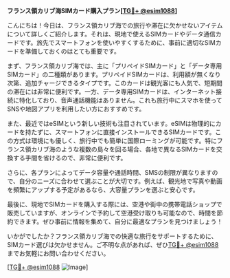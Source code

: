 **フランス領カリブ海SIMカード購入プラン[[TG💪+ @esim1088](https://t.me/s/esim1088)]**

こんにちは！今日は、フランス領カリブ海での旅行や滞在に欠かせないアイテムについて詳しくご紹介します。それは、現地で使えるSIMカードやデータ通信カードです。旅先でスマートフォンを使いやすくするために、事前に適切なSIMカードを準備しておくのはとても重要です。

まず、フランス領カリブ海では、主に「プリペイドSIMカード」と「データ専用SIMカード」の二種類があります。プリペイドSIMカードは、利用額が無くなり次第、追加チャージできるタイプです。このカードは観光客にも人気で、短期間の滞在には非常に便利です。一方、データ専用SIMカードは、インターネット接続に特化しており、音声通話機能はありません。これも旅行中にスマホを使ってSNSや地図アプリを利用したい方におすすめです。

また、最近ではeSIMという新しい技術も注目されています。eSIMは物理的にカードを持たずに、スマートフォンに直接インストールできるSIMカードです。この方式は環境にも優しく、旅行中でも簡単に国際ローミングが可能です。特にフランス領カリブ海のような複数の島々を回る場合、各地で異なるSIMカードを交換する手間を省けるので、非常に便利です。

さらに、各プランによってデータ容量や通話時間、SMSの制限が異なりますので、自分のニーズに合わせて選ぶことが大切です。例えば、観光地で写真や動画を頻繁にアップする予定があるなら、大容量プランを選ぶと安心です。

最後に、現地でSIMカードを購入する際には、空港や街中の携帯電話ショップで販売していますが、オンラインで予約して空港受け取りも可能なので、時間を節約できます。ぜひ事前に情報を集めて、自分に最適なプランを見つけましょう！

いかがでしたか？フランス領カリブ海での快適な旅行をサポートするために、SIMカード選びは欠かせません。ご不明な点があれば、ぜひ[TG💪+ @esim1088](https://t.me/s/esim1088)までお気軽にお問い合わせください。

[[TG💪+ @esim1088](https://t.me/s/esim1088) ![Image](https://i.postimg.cc/Y0z9fWf4/image.png)]